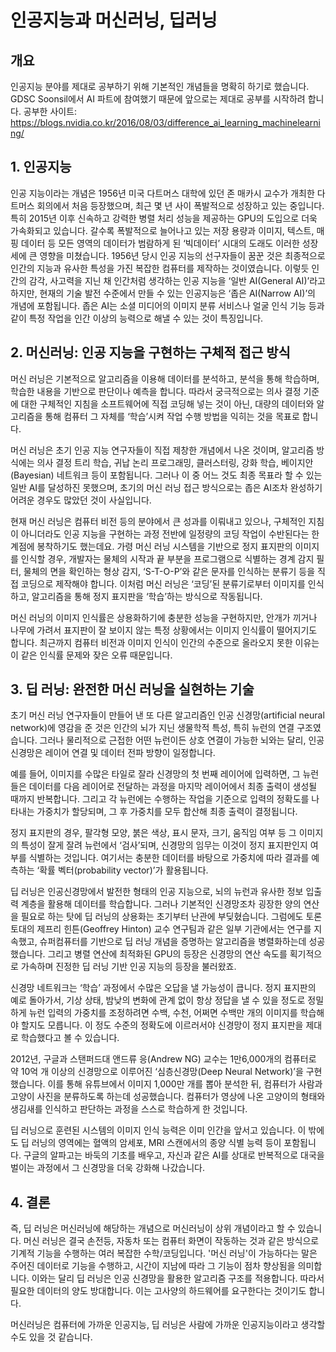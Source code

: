 # 인공지능과 머신러닝, 딥러닝
## 개요
인공지능 분야를 제대로 공부하기 위해 기본적인 개념들을 명확히 하기로 했습니다. GDSC Soonsil에서 AI 파트에 참여했기 때문에 앞으로는 제대로 공부를 시작하려 합니다. 
공부한 사이트: https://blogs.nvidia.co.kr/2016/08/03/difference_ai_learning_machinelearning/



## 1. 인공지능

 인공 지능이라는 개념은 1956년 미국 다트머스 대학에 있던 존 매카시 교수가 개최한 다트머스 회의에서 처음 등장했으며, 최근 몇 년 사이 폭발적으로 성장하고 있는 중입니다. 특히 2015년 이후 신속하고 강력한 병렬 처리 성능을 제공하는 GPU의 도입으로 더욱 가속화되고 있습니다. 갈수록 폭발적으로 늘어나고 있는 저장 용량과 이미지, 텍스트, 매핑 데이터 등 모든 영역의 데이터가 범람하게 된 ‘빅데이터’ 시대의 도래도 이러한 성장세에 큰 영향을 미쳤습니다.
 1956년 당시 인공 지능의 선구자들이 꿈꾼 것은 최종적으로 인간의 지능과 유사한 특성을 가진 복잡한 컴퓨터를 제작하는 것이였습니다. 이렇듯 인간의 감각, 사고력을 지닌 채 인간처럼 생각하는 인공 지능을 ‘일반 AI(General AI)’라고 하지만, 현재의 기술 발전 수준에서 만들 수 있는 인공지능은 ‘좁은 AI(Narrow AI)’의 개념에 포함됩니다. 좁은 AI는 소셜 미디어의 이미지 분류 서비스나 얼굴 인식 기능 등과 같이 특정 작업을 인간 이상의 능력으로 해낼 수 있는 것이 특징입니다.



## 2. 머신러닝: 인공 지능을 구현하는 구체적 접근 방식

 머신 러닝은 기본적으로 알고리즘을 이용해 데이터를 분석하고, 분석을 통해 학습하며, 학습한 내용을 기반으로 판단이나 예측을 합니다. 따라서 궁극적으로는 의사 결정 기준에 대한 구체적인 지침을 소프트웨어에 직접 코딩해 넣는 것이 아닌, 대량의 데이터와 알고리즘을 통해 컴퓨터 그 자체를 ‘학습’시켜 작업 수행 방법을 익히는 것을 목표로 합니다.

 머신 러닝은 초기 인공 지능 연구자들이 직접 제창한 개념에서 나온 것이며, 알고리즘 방식에는 의사 결정 트리 학습, 귀납 논리 프로그래밍, 클러스터링, 강화 학습, 베이지안(Bayesian) 네트워크 등이 포함됩니다. 그러나 이 중 어느 것도 최종 목표라 할 수 있는 일반 AI를 달성하진 못했으며, 초기의 머신 러닝 접근 방식으로는 좁은 AI조차 완성하기 어려운 경우도 많았던 것이 사실입니다.

 현재 머신 러닝은 컴퓨터 비전 등의 분야에서 큰 성과를 이뤄내고 있으나, 구체적인 지침이 아니더라도 인공 지능을 구현하는 과정 전반에 일정량의 코딩 작업이 수반된다는 한계점에 봉착하기도 했는데요. 가령 머신 러닝 시스템을 기반으로 정지 표지판의 이미지를 인식할 경우, 개발자는 물체의 시작과 끝 부분을 프로그램으로 식별하는 경계 감지 필터, 물체의 면을 확인하는 형상 감지, ‘S-T-O-P’와 같은 문자를 인식하는 분류기 등을 직접 코딩으로 제작해야 합니다. 이처럼 머신 러닝은 ‘코딩’된 분류기로부터 이미지를 인식하고, 알고리즘을 통해 정지 표지판을 ‘학습’하는 방식으로 작동됩니다.

 머신 러닝의 이미지 인식률은 상용화하기에 충분한 성능을 구현하지만, 안개가 끼거나 나무에 가려서 표지판이 잘 보이지 않는 특정 상황에서는 이미지 인식률이 떨어지기도 합니다. 최근까지 컴퓨터 비전과 이미지 인식이 인간의 수준으로 올라오지 못한 이유는 이 같은 인식률 문제와 잦은 오류 때문입니다.



## 3. 딥 러닝: 완전한 머신 러닝을 실현하는 기술

 초기 머신 러닝 연구자들이 만들어 낸 또 다른 알고리즘인 인공 신경망(artificial neural network)에 영감을 준 것은 인간의 뇌가 지닌 생물학적 특성, 특히 뉴런의 연결 구조였습니다. 그러나 물리적으로 근접한 어떤 뉴런이든 상호 연결이 가능한 뇌와는 달리, 인공 신경망은 레이어 연결 및 데이터 전파 방향이 일정합니다.

 예를 들어, 이미지를 수많은 타일로 잘라 신경망의 첫 번째 레이어에 입력하면, 그 뉴런들은 데이터를 다음 레이어로 전달하는 과정을 마지막 레이어에서 최종 출력이 생성될 때까지 반복합니다. 그리고 각 뉴런에는 수행하는 작업을 기준으로 입력의 정확도를 나타내는 가중치가 할당되며, 그 후 가중치를 모두 합산해 최종 출력이 결정됩니다.

 정지 표지판의 경우, 팔각형 모양, 붉은 색상, 표시 문자, 크기, 움직임 여부 등 그 이미지의 특성이 잘게 잘려 뉴런에서 ‘검사’되며, 신경망의 임무는 이것이 정지 표지판인지 여부를 식별하는 것입니다. 여기서는 충분한 데이터를 바탕으로 가중치에 따라 결과를 예측하는 ‘확률 벡터(probability vector)’가 활용됩니다.

 딥 러닝은 인공신경망에서 발전한 형태의 인공 지능으로, 뇌의 뉴런과 유사한 정보 입출력 계층을 활용해 데이터를 학습합니다. 그러나 기본적인 신경망조차 굉장한 양의 연산을 필요로 하는 탓에 딥 러닝의 상용화는 초기부터 난관에 부딪혔습니다. 그럼에도 토론토대의 제프리 힌튼(Geoffrey Hinton) 교수 연구팀과 같은 일부 기관에서는 연구를 지속했고, 슈퍼컴퓨터를 기반으로 딥 러닝 개념을 증명하는 알고리즘을 병렬화하는데 성공했습니다. 그리고 병렬 연산에 최적화된 GPU의 등장은 신경망의 연산 속도를 획기적으로 가속하며 진정한 딥 러닝 기반 인공 지능의 등장을 불러왔죠.

 신경망 네트워크는 ‘학습’ 과정에서 수많은 오답을 낼 가능성이 큽니다. 정지 표지판의 예로 돌아가서, 기상 상태, 밤낮의 변화에 관계 없이 항상 정답을 낼 수 있을 정도로 정밀하게 뉴런 입력의 가중치를 조정하려면 수백, 수천, 어쩌면 수백만 개의 이미지를 학습해야 할지도 모릅니다. 이 정도 수준의 정확도에 이르러서야 신경망이 정지 표지판을 제대로 학습했다고 볼 수 있습니다.

 2012년, 구글과 스탠퍼드대 앤드류 응(Andrew NG) 교수는 1만6,000개의 컴퓨터로 약 10억 개 이상의 신경망으로 이루어진 ‘심층신경망(Deep Neural Network)’을 구현했습니다. 이를 통해 유튜브에서 이미지 1,000만 개를 뽑아 분석한 뒤, 컴퓨터가 사람과 고양이 사진을 분류하도록 하는데 성공했습니다. 컴퓨터가 영상에 나온 고양이의 형태와 생김새를 인식하고 판단하는 과정을 스스로 학습하게 한 것입니다.

 딥 러닝으로 훈련된 시스템의 이미지 인식 능력은 이미 인간을 앞서고 있습니다. 이 밖에도 딥 러닝의 영역에는 혈액의 암세포, MRI 스캔에서의 종양 식별 능력 등이 포함됩니다. 구글의 알파고는 바둑의 기초를 배우고, 자신과 같은 AI를 상대로 반복적으로 대국을 벌이는 과정에서 그 신경망을 더욱 강화해 나갔습니다.



## 4. 결론

즉, 딥 러닝은 머신러닝에 해당하는 개념으로 머신러닝이 상위 개념이라고 할 수 있습니다. 
 머신 러닝은 결국 손전등, 자동차 또는 컴퓨터 화면이 작동하는 것과 같은 방식으로 기계적 기능을 수행하는 여러 복잡한 수학/코딩입니다. '머신 러닝'이 가능하다는 말은 주어진 데이터로 기능을 수행하고, 시간이 지남에 따라 그 기능이 점차 향상됨을 의미합니다.
 이와는 달리 딥 러닝은 인공 신경망을 활용한 알고리즘 구조를 적용합니다. 따라서 필요한 데이터의 양도 방대합니다. 이는 고사양의 하드웨어를 요구한다는 것이기도 합니다.

 머신러닝은 컴퓨터에 가까운 인공지능, 딥 러닝은 사람에 가까운 인공지능이라고 생각할 수도 있을 것 같습니다.
